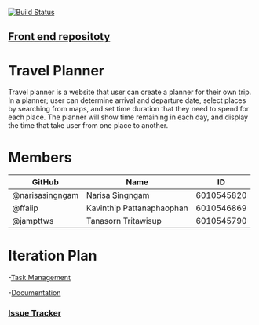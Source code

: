 [![Build Status](https://travis-ci.com/narisasingngam/TravelPlanner.svg?branch=dev-test-django)](https://travis-ci.com/narisasingngam/TravelPlanner)
## [Front end repositoty][front]
# Travel Planner
Travel planner is a website that user can create a planner for their own trip. In a planner; user can determine arrival and departure date, select places by searching from maps, and set time duration that they need to spend for each place. The planner will show time remaining in each day, and display the time that take user from one place to another.

# Members
| GitHub  | Name              | ID |
|--------|-----------------------------|-------|
| @narisasingngam   | Narisa Singngam | 6010545820 |
| @ffaiip | Kavinthip Pattanaphaophan | 6010546869 |
| @jampttws | Tanasorn Tritawisup | 6010545790 |


# Iteration Plan

-[Task Management][task]

-[Documentation][doc]


### [Issue Tracker](https://github.com/narisasingngam/TravelPlanner/issues)

[doc]:https://docs.google.com/document/d/17YU4U-z9ftI0GzMlQQTGfNDjZDice1K9bn1NK7oGFBY/edit#
[task]:https://trello.com/b/wfRyjm44/work-plan
[front]:https://github.com/ffaiip/TravelPlanner-App
